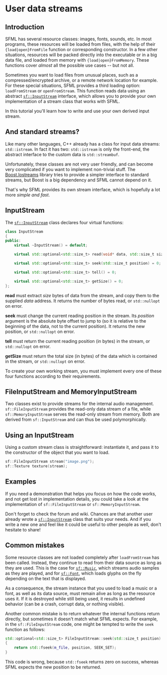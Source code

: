# User data streams

## Introduction

SFML has several resource classes: images, fonts, sounds, etc.
In most programs, these resources will be loaded from files, with the help of their `{load|open}FromFile` function or corresponding constructor.
In a few other situations, resources will be packed directly into the executable or in a big data file, and loaded from memory with `{load|open}FromMemory`.
These functions cover _almost_ all the possible use cases -- but not all.

Sometimes you want to load files from unusual places, such as a compressed/encrypted archive, or a remote network location for example.
For these special situations, SFML provides a third loading option: `loadFromStream` or `openFromStream`.
This function reads data using an abstract [`sf::InputStream`](https://www.sfml-dev.org/documentation/3.0.0/classsf_1_1InputStream.php "sf::InputStream documentation") interface, which allows you to provide your own implementation of a stream class that works with SFML.

In this tutorial you'll learn how to write and use your own derived input stream.

## And standard streams?

Like many other languages, C++ already has a class for input data streams: `std::istream`.
In fact it has two: `std::istream` is only the front-end, the abstract interface to the custom data is `std::streambuf`.

Unfortunately, these classes are not very user friendly, and can become very complicated if you want to implement non-trivial stuff.
The [Boost.Iostreams](http://www.boost.org/doc/libs/1_49_0/libs/iostreams/doc/index.html "Boost.Iostreams") library tries to provide a simpler interface to standard streams, but Boost is a big dependency and SFML cannot depend on it.

That's why SFML provides its own stream interface, which is hopefully a lot more _simple and fast_.

## InputStream

The [`sf::InputStream`](https://www.sfml-dev.org/documentation/3.0.0/classsf_1_1InputStream.php "sf::InputStream documentation") class declares four virtual functions:

```cpp
class InputStream
{
public:
    virtual ~InputStream() = default;

    virtual std::optional<std::size_t> read(void* data, std::size_t size) = 0;

    virtual std::optional<std::size_t> seek(std::size_t position) = 0;

    virtual std::optional<std::size_t> tell() = 0;

    virtual std::optional<std::size_t> getSize() = 0;
};
```

**read** must extract _size_ bytes of data from the stream, and copy them to the supplied _data_ address.
It returns the number of bytes read, or `std::nullopt` on error.

**seek** must change the current reading position in the stream.
Its _position_ argument is the absolute byte offset to jump to (so it is relative to the beginning of the data, not to the current position).
It returns the new position, or `std::nullopt` on error.

**tell** must return the current reading position (in bytes) in the stream, or `std::nullopt` on error.

**getSize** must return the total size (in bytes) of the data which is contained in the stream, or `std::nullopt` on error.

To create your own working stream, you must implement every one of these four functions according to their requirements.

## FileInputStream and MemoryInputStream

Two classes exist to provide streams for the internal audio management.
`sf::FileInputStream` provides the read-only data stream of a file, while `sf::MemoryInputStream` serves the read-only stream from memory.
Both are derived from `sf::InputStream` and can thus be used polymorphically.

## Using an InputStream

Using a custom stream class is straightforward: instantiate it, and pass it to the constructor of the object that you want to load.

```cpp
sf::FileInputStream stream("image.png");
sf::Texture texture(stream);
```

## Examples

If you need a demonstration that helps you focus on how the code works, and not get lost in implementation details, you could take a look at the implementation of `sf::FileInputStream` or `sf::MemoryInputStream`.

Don't forget to check the forum and wiki.
Chances are that another user already wrote a [`sf::InputStream`](https://www.sfml-dev.org/documentation/3.0.0/classsf_1_1InputStream.php "sf::InputStream documentation") class that suits your needs.
And if you write a new one and feel like it could be useful to other people as well, don't hesitate to share!

## Common mistakes

Some resource classes are not loaded completely after `loadFromStream` has been called.
Instead, they continue to read from their data source as long as they are used.
This is the case for [`sf::Music`](https://www.sfml-dev.org/documentation/3.0.0/classsf_1_1Music.php "sf::Music documentation"), which streams audio samples as they are played, and for [`sf::Font`](https://www.sfml-dev.org/documentation/3.0.0/classsf_1_1Font.php "sf::Font documentation"), which loads glyphs on the fly depending on the text that is displayed.

As a consequence, the stream instance that you used to load a music or a font, as well as its data source, must remain alive as long as the resource uses it.
If it is destroyed while still being used, it results in undefined behavior (can be a crash, corrupt data, or nothing visible).

Another common mistake is to return whatever the internal functions return directly, but sometimes it doesn't match what SFML expects.
For example, in the `sf::FileInputStream` code, one might be tempted to write the `seek` function as follows:

```cpp
std::optional<std::size_t> FileInputStream::seek(std::size_t position)
{
    return std::fseek(m_file, position, SEEK_SET);
}
```

This code is wrong, because `std::fseek` returns zero on success, whereas SFML expects the new position to be returned.
